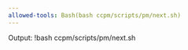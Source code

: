 ```yaml
---
allowed-tools: Bash(bash ccpm/scripts/pm/next.sh)
---
```


Output:
!bash ccpm/scripts/pm/next.sh
